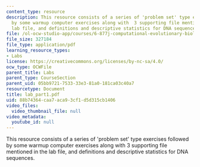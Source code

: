 ```yaml
---
content_type: resource
description: This resource consists of a series of 'problem set' type exercises followed
  by some warmup computer exercises along with  3 supporting file mentioned in the
  lab file, and definitions and descriptive statistics for DNA sequences.
file: /ol-ocw-studio-app/courses/6-877j-computational-evolutionary-biology-fall-2005/88b74364caa7aca93cf1d5d315cb1406_lab_part1.pdf
file_size: 327184
file_type: application/pdf
learning_resource_types:
- Labs
license: https://creativecommons.org/licenses/by-nc-sa/4.0/
ocw_type: OCWFile
parent_title: Labs
parent_type: CourseSection
parent_uid: 05bb9721-7533-33e3-81a0-181ca03c40a7
resourcetype: Document
title: lab_part1.pdf
uid: 88b74364-caa7-aca9-3cf1-d5d315cb1406
video_files:
  video_thumbnail_file: null
video_metadata:
  youtube_id: null
---
```

This resource consists of a series of 'problem set' type exercises followed by some warmup computer exercises along with  3 supporting file mentioned in the lab file, and definitions and descriptive statistics for DNA sequences.